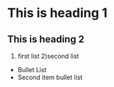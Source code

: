 # This is heading 1 
## This is heading 2 
1) first list 
2)second list 
+ Bullet List 
+ Second item bullet list 
